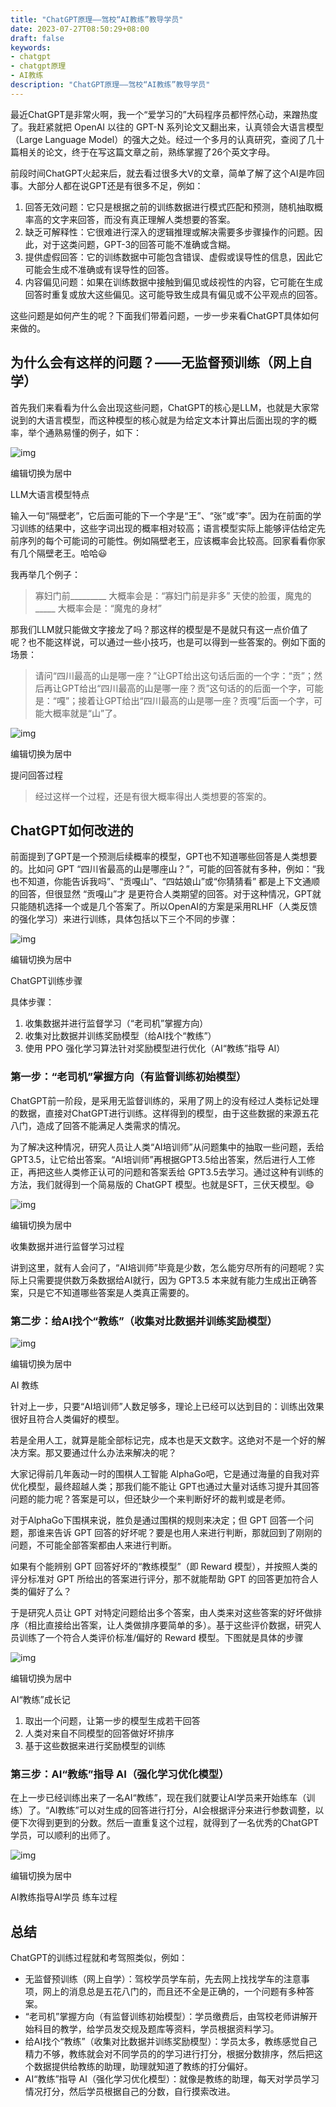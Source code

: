 ```yaml
---
title: "ChatGPT原理——驾校“AI教练”教导学员"
date: 2023-07-27T08:50:29+08:00
draft: false
keywords:
- chatgpt
- chatgpt原理
- AI教练
description: "ChatGPT原理——驾校“AI教练”教导学员"
---
```



最近ChatGPT是非常火啊，我一个“爱学习的”大码程序员都怦然心动，来蹭热度了。我赶紧就把 OpenAI 以往的 GPT-N 系列论文又翻出来，认真领会大语言模型（Large Language Model）的强大之处。经过一个多月的认真研究，查阅了几十篇相关的论文，终于在写这篇文章之前，熟练掌握了26个英文字母。

前段时间ChatGPT火起来后，就去看过很多大V的文章，简单了解了这个AI是咋回事。大部分人都在说GPT还是有很多不足，例如：

1. 回答无效问题：它只是根据之前的训练数据进行模式匹配和预测，随机抽取概率高的文字来回答，而没有真正理解人类想要的答案。
2. 缺乏可解释性：它很难进行深入的逻辑推理或解决需要多步骤操作的问题。因此，对于这类问题，GPT-3的回答可能不准确或含糊。
3. 提供虚假回答：它的训练数据中可能包含错误、虚假或误导性的信息，因此它可能会生成不准确或有误导性的回答。
4. 内容偏见问题：如果在训练数据中接触到偏见或歧视性的内容，它可能在生成回答时重复或放大这些偏见。这可能导致生成具有偏见或不公平观点的回答。

这些问题是如何产生的呢？下面我们带着问题，一步一步来看ChatGPT具体如何来做的。

## 为什么会有这样的问题？——无监督预训练（网上自学）

首先我们来看看为什么会出现这些问题，ChatGPT的核心是LLM，也就是大家常说到的大语言模型，而这种模型的核心就是为给定文本计算出后面出现的字的概率，举个通熟易懂的例子，如下：

![img](https://picx.zhimg.com/80/v2-5b4140ede9714119959b534d9337311d_720w.png?source=d16d100b)



编辑切换为居中

LLM大语言模型特点

输入一句“隔壁老”，它后面可能的下一个字是“王”、“张”或“李”。因为在前面的学习训练的结果中，这些字词出现的概率相对较高；语言模型实际上能够评估给定先前序列的每个可能词的可能性。例如隔壁老王，应该概率会比较高。回家看看你家有几个隔壁老王。哈哈😃

我再举几个例子：

> 寡妇门前_________             大概率会是：“寡妇门前是非多” 天使的脸蛋，魔鬼的_____  大概率会是：“魔鬼的身材”

那我们LLM就只能做文字接龙了吗？那这样的模型是不是就只有这一点价值了呢？也不能这样说，可以通过一些小技巧，也是可以得到一些答案的。例如下面的场景：

> 请问“四川最高的山是哪一座？”让GPT给出这句话后面的一个字：“贡”；然后再让GPT给出“四川最高的山是哪一座？贡”这句话的的后面一个字，可能是：“嘎”；接着让GPT给出“四川最高的山是哪一座？贡嘎”后面一个字，可能大概率就是“山”了。

![img](https://pic1.zhimg.com/80/v2-12db090bf98113b8dbad1d45915c916a_720w.png?source=d16d100b)



编辑切换为居中

提问回答过程

> 经过这样一个过程，还是有很大概率得出人类想要的答案的。

## ChatGPT如何改进的

前面提到了GPT是一个预测后续概率的模型，GPT也不知道哪些回答是人类想要的。比如问 GPT “四川省最高的山是哪座山？”，可能的回答就有多种，例如：“我也不知道，你能告诉我吗”、“贡嘎山”、“四姑娘山”或“你猜猜看” 都是上下文通顺的回答，但很显然 “贡嘎山”才 是更符合人类期望的回答。对于这种情况，GPT就只能随机选择一个或是几个答案了。所以OpenAI的方案是采用RLHF（人类反馈的强化学习）来进行训练，具体包括以下三个不同的步骤：

![img](https://pic1.zhimg.com/80/v2-a3f0b9d0641739699fcd8befbbc29331_720w.png?source=d16d100b)



编辑切换为居中

ChatGPT训练步骤

具体步骤：

1. 收集数据并进行监督学习（“老司机”掌握方向）
2. 收集对比数据并训练奖励模型（给AI找个“教练”）
3. 使用 PPO 强化学习算法针对奖励模型进行优化（AI“教练”指导 AI）

### 第一步：“老司机”掌握方向（有监督训练初始模型）

ChatGPT前一阶段，是采用无监督训练的，采用了网上的没有经过人类标记处理的数据，直接对ChatGPT进行训练。这样得到的模型，由于这些数据的来源五花八门，造成了回答不能满足人类需求的情况。

为了解决这种情况，研究人员让人类“AI培训师”从问题集中的抽取一些问题，丢给GPT3.5，让它给出答案。“AI培训师”再根据GPT3.5给出答案，然后进行人工修正，再把这些人类修正认可的问题和答案丢给 GPT3.5去学习。通过这种有训练的方法，我们就得到一个简易版的 ChatGPT 模型。也就是SFT，三伏天模型。😄

![img](https://picx.zhimg.com/80/v2-971b91b5a610cd847e0d98bdbf764c27_720w.png?source=d16d100b)



编辑切换为居中

收集数据并进行监督学习过程

讲到这里，就有人会问了，“AI培训师”毕竟是少数，怎么能穷尽所有的问题呢？实际上只需要提供数万条数据给AI就行，因为 GPT3.5 本来就有能力生成出正确答案，只是它不知道哪些答案是人类真正需要的。

### 第二步：给AI找个“教练”（收集对比数据并训练奖励模型）

![img](https://picx.zhimg.com/80/v2-1e3922e1d8724a54df765d9fc74e6b0e_720w.png?source=d16d100b)



编辑切换为居中

AI 教练

针对上一步，只要“AI培训师”人数足够多，理论上已经可以达到目的：训练出效果很好且符合人类偏好的模型。

若是全用人工，就算是能全部标记完，成本也是天文数字。这绝对不是一个好的解决方案。那又要通过什么办法来解决的呢？

大家记得前几年轰动一时的围棋人工智能 AlphaGo吧，它是通过海量的自我对弈优化模型，最终超越人类；那我们能不能让 GPT也通过大量对话练习提升其回答问题的能力呢？答案是可以，但还缺少一个来判断好坏的裁判或是老师。

对于AlphaGo下围棋来说，胜负是通过围棋的规则来决定；但 GPT 回答一个问题，那谁来告诉 GPT 回答的好坏呢？要是也用人来进行判断，那就回到了刚刚的问题，不可能全部答案都由人来进行判断。

如果有个能辨别 GPT 回答好坏的“教练模型”（即 Reward 模型），并按照人类的评分标准对 GPT 所给出的答案进行评分，那不就能帮助 GPT 的回答更加符合人类的偏好了么？

于是研究人员让 GPT 对特定问题给出多个答案，由人类来对这些答案的好坏做排序（相比直接给出答案，让人类做排序要简单的多）。基于这些评价数据，研究人员训练了一个符合人类评价标准/偏好的 Reward 模型。下图就是具体的步骤

![img](https://picx.zhimg.com/80/v2-623455230c49b9aa089dc32a8cde695c_720w.png?source=d16d100b)



编辑切换为居中

AI“教练”成长记

1. 取出一个问题，让第一步的模型生成若干回答
2. 人类对来自不同模型的回答做好坏排序
3. 基于这些数据来进行奖励模型的训练

### 第三步：AI“教练”指导 AI（强化学习优化模型）

在上一步已经训练出来了一名AI“教练”，现在我们就要让AI学员来开始练车（训练）了。“AI教练”可以对生成的回答进行打分，AI会根据评分来进行参数调整，以便下次得到更到的分数。然后一直重复这个过程，就得到了一名优秀的ChatGPT学员，可以顺利的出师了。

![img](https://picx.zhimg.com/80/v2-252d25ba7b4f58f379483ac2f9019d32_720w.png?source=d16d100b)



编辑切换为居中

AI教练指导AI学员 练车过程

## 总结

ChatGPT的训练过程就和考驾照类似，例如：

- 无监督预训练（网上自学）：驾校学员学车前，先去网上找找学车的注意事项，网上的消息总是五花八门的，而且还不全是正确的，一个问题有多种答案。
- “老司机”掌握方向（有监督训练初始模型）：学员缴费后，由驾校老师讲解开始科目的教学，给学员发交规及题库等资料，学员根据资料学习。
- 给AI找个“教练”（收集对比数据并训练奖励模型）：学员太多，教练感觉自己精力不够，教练就会对不同学员的的学习进行打分，根据分数排序，然后把这个数据提供给教练的助理，助理就知道了教练的打分偏好。
- AI“教练”指导 AI（强化学习优化模型）：就像是教练的助理，每天对学员学习情况打分，然后学员根据自己的分数，自行摸索改进。